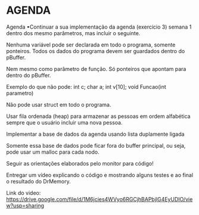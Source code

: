 # AGENDA 
Agenda
    •Continuar a sua implementação da agenda (exercício 3) semana 1 dentro dos mesmo parâmetros, mas incluir o seguinte.

Nenhuma variável pode ser declarada em todo o programa, somente ponteiros. Todos os dados do programa devem ser guardados dentro do pBuffer.

Nem mesmo como parâmetro de função. Só ponteiros que apontam para dentro do pBuffer.

Exemplo do que não pode: int c; char a; int v[10];  void Funcao(int parametro)

Não pode usar struct em todo o programa.

Usar fila ordenada (heap) para armazenar as pessoas em ordem alfabética sempre que o usuário incluir uma nova pessoa.

Implementar a base de dados da agenda usando lista duplamente ligada

Somente essa base de dados pode ficar fora do buffer principal, ou seja, pode usar um malloc para cada nodo.

Seguir as orientações elaborados pelo monitor para código!

Entregar um vídeo explicando o código e mostrando alguns testes e ao final o resultado do DrMemory.

Link do video: https://drive.google.com/file/d/1M6jcies4WVyo6RGCjhBAPbjlG4EyUDIO/view?usp=sharing